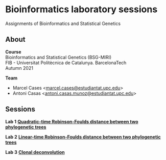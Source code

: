 # Bioinformatics laboratory sessions

Assignments of Bioinformatics and Statistical Genetics

## About

**Course**  
Bioinformatics and Statistical Genetics (BSG-MIRI)  
FIB - Universitat Politècnica de Catalunya. BarcelonaTech  
Autumn 2021  

**Team**  
* Marcel Cases
&lt;marcel.cases@estudiantat.upc.edu&gt;
* Antoni Casas
&lt;antoni.casas.munoz@estudiantat.upc.edu&gt;

## Sessions

**Lab 1** [**Quadratic-time Robinson-Foulds distance between two phylogenetic trees**](robinson-foulds-quadratic-time/main.ipynb)

**Lab 2** [**Linear-time Robinson-Foulds distance between two phylogenetic trees**](robinson-foulds-linear-time/main.ipynb)

**Lab 3** [**Clonal deconvolution**](combinatorial-clonal-deconvolution/main.ipynb)
